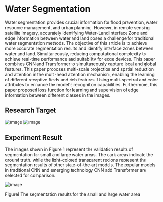 # Water Segmentation
Water segmentation provides crucial information for flood prevention, water resource management, and urban planning. However, in remote sensing satellite imagery, accurately identifying Water-Land Interface Zone and edge information between water and land poses a challenge for traditional water segmentation methods. The objective of this article is to achieve more accurate segmentation results and identify interface zones between water and land. Simultaneously, reducing computational complexity to achieve real-time performance and suitability for edge devices. This paper combines CNN and Transformer to simultaneously capture local and global features. This paper proposes multi-scale projection and spatial reduction and attention in the multi-head attention mechanism, enabling the learning of different receptive fields and rich features. Using multi-spectral and color attributes to enhance the model's recognition capabilities. Furthermore, this paper proposed loss function for learning and supervision of edge information between different classes in the images. 

## Research Target
![image](https://github.com/yuhsuan99944/water-segmentation/assets/95406938/a6ff0b2e-f669-4dea-8b9d-7df581d00aa7)
![image](https://github.com/yuhsuan99944/water-segmentation/assets/95406938/d41934dc-cdea-4af2-aa1a-682a930deff0)



## Experiment Result
The images shown in Figure 1 represent the validation results of segmentation for small and large water areas. The dark areas indicate the ground truth, while the light-colored transparent regions represent the segmentation results of other state-of-the-art models. The popular models in traditional CNN and emerging technology CNN add Transformer are selected for comparison.

![image](https://github.com/yuhsuan99944/water-segmentation/assets/95406938/915c87f8-8bf8-4e79-b002-7f2a3273fbc7)

Figure1 The segmentation results for the small and large water area
